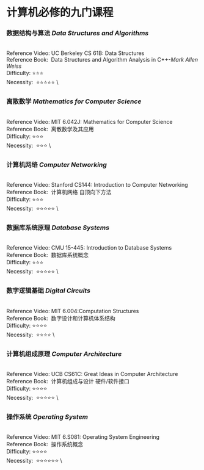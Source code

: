 # 计算机必修的九门课程

### 数据结构与算法&nbsp;***Data Structures and Algorithms***
\
Reference Video:&nbsp;UC Berkeley CS 61B: Data Structures
\
Reference Book:&nbsp;&nbsp;Data Structures and Algorithm Analysis in C++-*Mark Allen Weiss*
\
Difficulty:&nbsp;⭐⭐️⭐️️
\
Necessity:&nbsp;&nbsp;⭐️⭐️⭐️⭐️⭐️
\
### 离散数学&nbsp;***Mathematics for Computer Science***
\
Reference Video:&nbsp;MIT 6.042J: Mathematics for Computer Science
\
Reference Book:&nbsp;&nbsp;离散数学及其应用
\
Difficulty:&nbsp;⭐⭐️⭐️️
\
Necessity:&nbsp;&nbsp;⭐️⭐️⭐️
\
### 计算机网络&nbsp;***Computer Networking***
\
Reference Video:&nbsp;Stanford CS144: Introduction to Computer Networking
\
Reference Book:&nbsp;&nbsp;计算机网络&nbsp;自顶向下方法
\
Difficulty:&nbsp;⭐⭐️⭐️️
\
Necessity:&nbsp;&nbsp;⭐️⭐️⭐️⭐️⭐
\
### 数据库系统原理&nbsp;***Database Systems***
\
Reference Video:&nbsp;CMU 15-445: Introduction to Database Systems
\
Reference Book:&nbsp;&nbsp;数据库系统概念
\
Difficulty:&nbsp;⭐⭐️⭐️️
\
Necessity:&nbsp;&nbsp;⭐️⭐️⭐️⭐️⭐
\
### 数字逻辑基础&nbsp;***Digital Circuits***
\
Reference Video:&nbsp;MIT 6.004:Computation Structures
\
Reference Book:&nbsp;&nbsp;数字设计和计算机体系结构
\
Difficulty:&nbsp;⭐⭐️⭐️️⭐
\
Necessity:&nbsp;&nbsp;⭐️⭐️⭐️⭐️
\
### 计算机组成原理&nbsp;***Computer Architecture***
\
Reference Video:&nbsp;UCB CS61C: Great Ideas in Computer Architecture
\
Reference Book:&nbsp;&nbsp;计算机组成与设计&nbsp;硬件/软件接口
\
Difficulty:&nbsp;⭐⭐️⭐️️⭐
\
Necessity:&nbsp;&nbsp;⭐️⭐️⭐️⭐️⭐
\
### 操作系统&nbsp;***Operating System***
\
Reference Video:&nbsp;MIT 6.S081: Operating System Engineering
\
Reference Book:&nbsp;&nbsp;操作系统概念
\
Difficulty:&nbsp;⭐⭐️⭐️️⭐
\
Necessity:&nbsp;&nbsp;⭐️⭐️⭐️⭐️⭐⭐
\





























